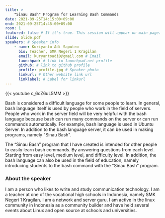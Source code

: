 ```yaml
---
title: >
    "Sinau Bash" Program for Learning Bash Commands 
date: 2021-09-25T14:15:00+09:00
end: 2021-09-25T14:45:00+09:00
room: 1
featured: false # If it's true. This session will appear on main page.
slide: Slide.pdf
speakers: # Speaker info
    - name: Kuriyanto Adi Saputro
      bio: Teacher, SMK Negeri 1 Kragilan
      email: kuryantoadi8@gmail.com # Email
      launchpad: # link to launchpad.net profile
      github: # link to github profile
      profile: profile.jpg # Speaker photo
      linkurl: # Other website link url
      linklabel: # Label for linkurl
---
```


{{< youtube c_6cZ6uL5MM >}}

Bash is considered a difficult language for some people to learn. In general, bash language itself is used by people who work in the field of servers. People who work in the server field will be very helpful with the bash language because bash can run many commands on the server or can run commands automatically. For example, bash language is used in Ubuntu Server. In addition to the bash language server, it can be used in making programs, namely "Sinau Bash".

The “Sinau Bash” program that I have created is intended for other people to easily learn bash commands. By answering questions from each level. Starting from easy level, medium level, and difficulty level. In addition, the bash language can also be used in the field of education, namely introducing students to the bash command with the "Sinau Bash" program.

### About the speaker
I am a person who likes to write and study communication technology. I am a teacher at one of the vocational high schools in Indonesia, namely SMK Negeri 1 Kragilan. I am a network and server guru. I am active in the linux community in Indonesia as a community builder and have held several events about Linux and open source at schools and universities.

